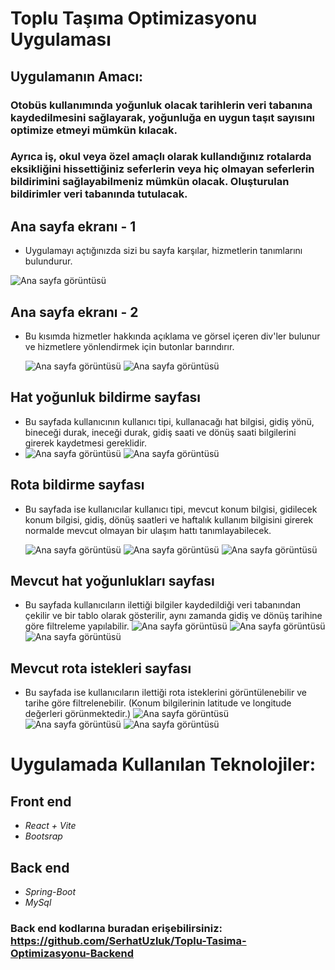# Toplu Taşıma Optimizasyonu Uygulaması
## Uygulamanın Amacı:
### Otobüs kullanımında yoğunluk olacak tarihlerin veri tabanına kaydedilmesini sağlayarak, yoğunluğa en uygun taşıt sayısını optimize etmeyi mümkün kılacak.
### Ayrıca iş, okul veya özel amaçlı olarak kullandığınız rotalarda eksikliğini hissettiğiniz seferlerin veya hiç olmayan seferlerin bildirimini sağlayabilmeniz mümkün olacak. Oluşturulan bildirimler veri tabanında tutulacak.

## Ana sayfa ekranı - 1
* Uygulamayı açtığınızda sizi bu sayfa karşılar, hizmetlerin tanımlarını bulundurur. 
 
![Ana sayfa görüntüsü](https://github.com/SerhatUzluk/Toplu-Tasima-Optimizasyonu/blob/main/src/ReadmeImages/Ekran%20Al%C4%B1nt%C4%B1s%C4%B1-giris.PNG)

## Ana sayfa ekranı - 2
* Bu kısımda hizmetler hakkında açıklama ve görsel içeren div'ler bulunur ve hizmetlere yönlendirmek için butonlar barındırır.
  
  ![Ana sayfa görüntüsü](https://github.com/SerhatUzluk/Toplu-Tasima-Optimizasyonu/blob/main/src/ReadmeImages/Ekran%20Al%C4%B1nt%C4%B1s%C4%B1.PNG)
  ![Ana sayfa görüntüsü](https://github.com/SerhatUzluk/Toplu-Tasima-Optimizasyonu/blob/main/src/ReadmeImages/Ekran%20Al%C4%B1nt%C4%B1s%C4%B1-1.PNG)

## Hat yoğunluk bildirme sayfası
* Bu sayfada kullanıcının kullanıcı tipi, kullanacağı hat bilgisi, gidiş yönü, bineceği durak, ineceği durak, gidiş saati ve dönüş saati bilgilerini girerek kaydetmesi gereklidir.
* 
  ![Ana sayfa görüntüsü](https://github.com/SerhatUzluk/Toplu-Tasima-Optimizasyonu/blob/main/src/ReadmeImages/Ekran%20Al%C4%B1nt%C4%B1s%C4%B1-Hat-Bildirim-1.PNG)
  ![Ana sayfa görüntüsü](https://github.com/SerhatUzluk/Toplu-Tasima-Optimizasyonu/blob/main/src/ReadmeImages/Ekran%20Al%C4%B1nt%C4%B1s%C4%B1-Hat-Bildirim-3.PNG)

## Rota bildirme sayfası
* Bu sayfada ise kullanıcılar kullanıcı tipi, mevcut konum bilgisi, gidilecek konum bilgisi, gidiş, dönüş saatleri ve haftalık kullanım bilgisini girerek normalde mevcut olmayan bir ulaşım hattı tanımlayabilecek.

  ![Ana sayfa görüntüsü](https://github.com/SerhatUzluk/Toplu-Tasima-Optimizasyonu/blob/main/src/ReadmeImages/Ekran%20Al%C4%B1nt%C4%B1s%C4%B1-%20Rota-Istek-1.PNG)
  ![Ana sayfa görüntüsü](https://github.com/SerhatUzluk/Toplu-Tasima-Optimizasyonu/blob/main/src/ReadmeImages/Ekran%20Al%C4%B1nt%C4%B1s%C4%B1-%20Rota-Istek-2.PNG)
  ![Ana sayfa görüntüsü](https://github.com/SerhatUzluk/Toplu-Tasima-Optimizasyonu/blob/main/src/ReadmeImages/Ekran%20Al%C4%B1nt%C4%B1s%C4%B1-%20Rota-Istek-3.PNG)
  
## Mevcut hat yoğunlukları sayfası
* Bu sayfada kullanıcıların ilettiği bilgiler kaydedildiği veri tabanından çekilir ve bir tablo olarak gösterilir, aynı zamanda gidiş ve dönüş tarihine göre filtreleme yapılabilir.
  ![Ana sayfa görüntüsü](https://github.com/SerhatUzluk/Toplu-Tasima-Optimizasyonu/blob/main/src/ReadmeImages/Ekran%20Al%C4%B1nt%C4%B1s%C4%B1-%20Mevcut-Hat-1.PNG)
  ![Ana sayfa görüntüsü](https://github.com/SerhatUzluk/Toplu-Tasima-Optimizasyonu/blob/main/src/ReadmeImages/Ekran%20Al%C4%B1nt%C4%B1s%C4%B1-%20Mevcut-Hat-2.PNG)
  ![Ana sayfa görüntüsü](https://github.com/SerhatUzluk/Toplu-Tasima-Optimizasyonu/blob/main/src/ReadmeImages/Ekran%20Al%C4%B1nt%C4%B1s%C4%B1-%20Mevcut-Hat-3.PNG)
  
## Mevcut rota istekleri sayfası
* Bu sayfada ise kullanıcıların ilettiği rota isteklerini görüntülenebilir ve tarihe göre filtrelenebilir. (Konum bilgilerinin latitude ve longitude değerleri görünmektedir.)
  ![Ana sayfa görüntüsü](https://github.com/SerhatUzluk/Toplu-Tasima-Optimizasyonu/blob/main/src/ReadmeImages/Ekran%20Al%C4%B1nt%C4%B1s%C4%B1-%20Mevcut-Rota-1.PNG)
  ![Ana sayfa görüntüsü](https://github.com/SerhatUzluk/Toplu-Tasima-Optimizasyonu/blob/main/src/ReadmeImages/Ekran%20Al%C4%B1nt%C4%B1s%C4%B1-%20Mevcut-Rota-2.PNG)
  ![Ana sayfa görüntüsü](https://github.com/SerhatUzluk/Toplu-Tasima-Optimizasyonu/blob/main/src/ReadmeImages/Ekran%20Al%C4%B1nt%C4%B1s%C4%B1-%20Mevcut-Rota-3.PNG)
  
# Uygulamada Kullanılan Teknolojiler:

## Front end
* _React + Vite_
* _Bootsrap_ 

## Back end
* _Spring-Boot_
* _MySql_
### Back end kodlarına buradan erişebilirsiniz: https://github.com/SerhatUzluk/Toplu-Tasima-Optimizasyonu-Backend
